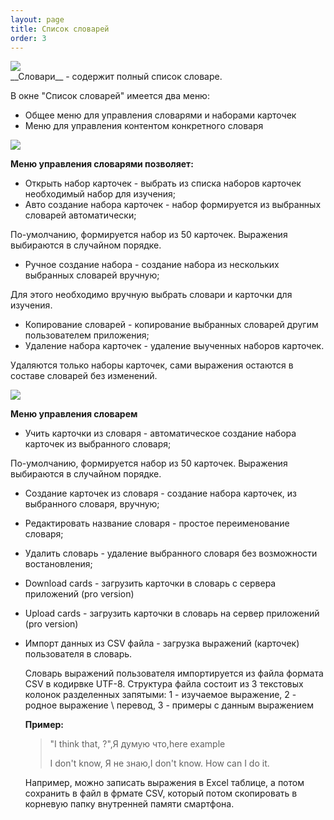 ```yaml
---
layout: page
title: Список словарей
order: 3
---
```


<div class="pic-right"> 
    <img class="lc-img" src="{{ site.baseurl }}/public/images/dict_list.png"> 
</div>
__Словари__ - содержит полный список словаре.
 
 В окне "Список словарей"  имеется два меню:
  * Общее меню для управления словарями и наборами карточек
  * Меню для управления контентом конкретного словаря

<div class="pic-row"></div>
<div class="pic-row pic-right"> 
    <img class="lc-img" src="{{ site.baseurl }}/public/images/dicts_app_menu.png"> 
</div>

__Меню управления словарями позволяет:__
* Открыть набор карточек - выбрать из списка наборов карточек необходимый набор для изучения;
* Авто создание набора карточек - набор формируется из выбранных словарей автоматически;

 По-умолчанию, формируется набор из 50 карточек. Выражения выбираются в случайном порядке.
* Ручное создание набора - создание набора из нескольких выбранных словарей вручную; 

Для этого необходимо вручную выбрать словари и карточки для изучения.
* Копирование словарей - копирование выбранных словарей другим пользователем приложения;
* Удаление набора карточек - удаление выученных наборов карточек. 

Удаляются только наборы карточек, сами выражения остаются в составе словарей без изменений.   

<div class="pic-row"></div>
<div class="pic-right"> 
    <img class="lc-img" src="{{ site.baseurl }}/public/images/dict_menu.png"> 
</div>

__Меню управления словарем__
* Учить карточки из словаря - автоматическое создание набора карточек из выбранного словаря; 

По-умолчанию, формируется набор из 50 карточек. Выражения выбираются в случайном порядке.
* Создание карточек из словаря - создание набора карточек, из выбранного словаря, вручную;
* Редактировать название словаря - простое переименование словаря;
* Удалить словарь - удаление выбранного словаря без возможности востановления;
* Download cards - загрузить карточки в словарь с сервера приложений (pro version)
* Upload cards - загрузить карточки в словарь на сервер приложений (pro version)
* Импорт данных из CSV файла - загрузка выражений (карточек) пользователя в словарь.
  
  Словарь выражений пользователя импортируется из файла формата CSV в кодирвке UTF-8. 
  Структура файла состоит из 3 текстовых колонок разделенных запятыми: 
  1 - изучаемое выражение, 2 - родное выражение \ перевод, 3 - примеры с данным выражением
   
  **Пример:** 
  > "I think that, ?",Я думую что,here example
  >
  > I don't know, Я не знаю,I don't know. How can I do it.
    
  Например, можно записать выражения в Exсel таблице, а потом сохранить в файл в фрмате CSV, который потом скопировать 
  в корневую папку внутренней памяти смартфона.

